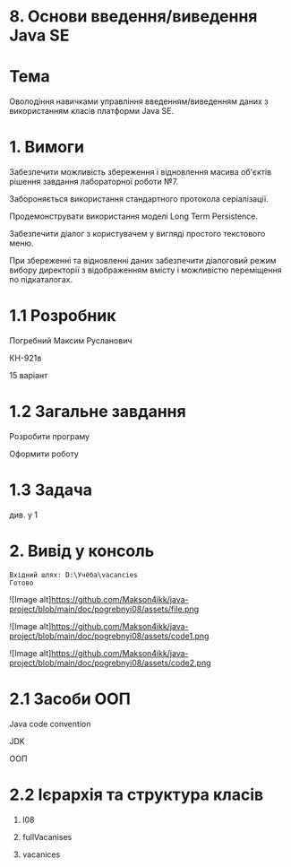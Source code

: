 # 8. Основи введення/виведення Java SE

# Тема

Оволодіння навичками управління введенням/виведенням даних з використанням класів платформи Java SE.

# 1. Вимоги

Забезпечити можливість збереження і відновлення масива об'єктів рішення завдання лабораторної роботи №7.

Забороняється використання стандартного протокола серіалізації.

Продемонструвати використання моделі Long Term Persistence.

Забезпечити діалог з користувачем у вигляді простого текстового меню.

При збереженні та відновленні даних забезпечити діалоговий режим вибору директорії з відображенням вмісту і можливістю переміщення по підкаталогах.

# 1.1 Розробник

Погребний Максим Русланович

КН-921в

15 варіант

# 1.2 Загальне завдання

Розробити програму

Оформити роботу

# 1.3 Задача

див. у 1

# 2. Вивід у консоль
```
Вхідний шлях: D:\Учёба\vacancies
Готово
```

![Image alt]https://github.com/Makson4ikk/java-project/blob/main/doc/pogrebnyi08/assets/file.png

![Image alt]https://github.com/Makson4ikk/java-project/blob/main/doc/pogrebnyi08/assets/code1.png

![Image alt]https://github.com/Makson4ikk/java-project/blob/main/doc/pogrebnyi08/assets/code2.png

# 2.1 Засоби ООП 
Java code convention 

JDK

ООП  

# 2.2 Ієрархія та структура класів

1. l08

2. fullVacanises

3. vacanices

